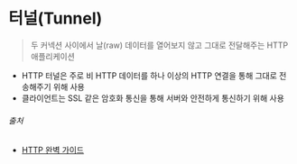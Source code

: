 # 터널(Tunnel)

> 두 커넥션 사이에서 날(raw) 데이터를 열어보지 않고 그대로 전달해주는 HTTP 애플리케이션

- HTTP 터널은 주로 비 HTTP 데이터를 하나 이상의 HTTP 연결을 통해 그대로 전송해주기 위해 사용
- 클라이언트는 SSL 같은 암호화 통신을 통해 서버와 안전하게 통신하기 위해 사용

###### 출처

- [HTTP 완벽 가이드](https://www.aladin.co.kr/shop/wproduct.aspx?ItemId=294437345)
